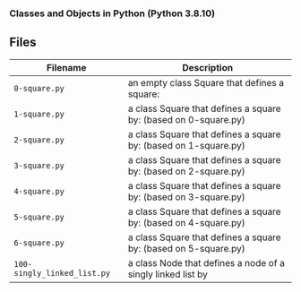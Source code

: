### 
### Classes and Objects in Python (Python 3.8.10)
###

## Files
| Filename | Description |
| -------- | ----------- |
| `0-square.py` | an empty class Square that defines a square: |
| `1-square.py` | a class Square that defines a square by: (based on 0-square.py)|
| `2-square.py` | a class Square that defines a square by: (based on 1-square.py)|
| `3-square.py` | a class Square that defines a square by: (based on 2-square.py)|
| `4-square.py` | a class Square that defines a square by: (based on 3-square.py)|
| `5-square.py` | a class Square that defines a square by: (based on 4-square.py)|
| `6-square.py` | a class Square that defines a square by: (based on 5-square.py)|
| `100-singly_linked_list.py`|a class Node that defines a node of a singly linked list by|